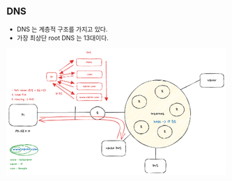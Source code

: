 ## DNS

- DNS 는 계층적 구조를 가지고 있다.
- 가장 최상단 root DNS 는 13대이다.
  <br />

<img src="../../images/DNS.png" alt="DNS" />
<br />
